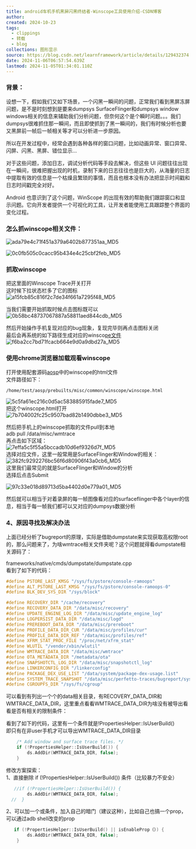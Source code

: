 ```yaml
---
title: android车机手机黑屏闪黑终结者-Winscope工具使用介绍-CSDN博客
author: 
created: 2024-10-23
tags:
  - clippings
  - 转载
  - blog
collections: 图形显示
source: https://blog.csdn.net/learnframework/article/details/129432374
date: 2024-11-06T06:57:54.639Z
lastmod: 2024-11-05T01:34:01.110Z
---
```

### 背景：

设想一下，假如我们又如下场景，一个闪黑一瞬间的问题，正常我们看到黑屏冻屏问题，是不是时刻想到是要来dumpsys SurfaceFlinger和dumpsys window windows相关的信息来辅助我们分析问题，但奈何这个是个瞬时问题。。。我们dumpsys很难抓住那一瞬间，而且即使抓到了黑一瞬间的，我们有时候分析也要又黑屏前一帧后一帧相关等才可以分析进一步原因。

所以在开发过程中，经常会遇到各种各样的窗口问题，比如动画异常、窗口异常、闪屏、闪黑、黑屏、错位显示…

对于这些问题，添加日志，调试分析代码等手段去解决，但这些 UI 问题往往出现在一瞬间，很难把握出现的时机，录制下来的日志往往也是巨大的，从海量的日志中提取有效的信息是一个枯燥且繁琐的事情，而且也根本没有办法把显示时间戳和日志时间戳完全对好。

Android 也意识到了这个问题，WinScope 的出现有效的帮助我们跟踪窗口和显示问题。它向开发者提供一个可视化的工具，让开发者能使用工具跟踪整个界面的变化过程。

### 怎么抓winscope相关文件：

![ada79e4c71f451a379a6402b877351aa\_MD5](https://picgo.myjojo.fun:666/i/2024/10/23/6718c038bc3e5.png)

![0c0fb505c0cacc95b434e4c25cbf2feb\_MD5](https://picgo.myjojo.fun:666/i/2024/10/23/6718c0397a409.png)

### 抓取winscope

把这里面的Winscope Trace开关打开\
这时候下拉状态栏多了它的图标\
![a15fcb85c816f2c7de34f661a7295f48\_MD5](https://picgo.myjojo.fun:666/i/2024/10/23/6718c03896f8e.png)

当我们需要开始抓取时候点击图标既可以\
![0b58bc48737067887a58811aed844cdb\_MD5](https://picgo.myjojo.fun:666/i/2024/10/23/6718c0381e3f1.png)

然后开始操作手机复现对应的bug现象，复现完毕则再点击图标关闭\
最后会再系统的如下路径生成对应的winsco[pe文件](https://so.csdn.net/so/search?q=pe%E6%96%87%E4%BB%B6\&spm=1001.2101.3001.7020)\
![f6ba2cc7bd71fcacb664e9d0a9dbd27a\_MD5](https://picgo.myjojo.fun:666/i/2024/10/23/6718c038c1880.png)

### 使用chrome浏览器加载观看winscope

打开使用配套源码[aosp](https://so.csdn.net/so/search?q=aosp\&spm=1001.2101.3001.7020)中的winscope的html文件\
文件路径如下：

```bash
/home/test/aosp/prebuilts/misc/common/winscope/winscope.html
```

![5c5fa61ec216c0d5ac583885915fade7\_MD5](https://picgo.myjojo.fun:666/i/2024/10/23/6718c03859f29.png)\
把这个winscope.html打开\
![7b704002fc25c9507bad82b1490dbbe3\_MD5](https://picgo.myjojo.fun:666/i/2024/10/23/6718c03863865.png)

然后把手机上的winscope抓取的文件pull到本地\
adb pull /data/misc/wmtrace\
再点击如下区域：\
![7effa5c5f55a5bccadb10d6ef9326d7f\_MD5](https://picgo.myjojo.fun:666/i/2024/10/23/6718c0381efee.png)\
选择对应文件，这里一般常用是SurfaceFlinger和Window的相关：\
![382fc9292276bc56f6d80906f43a0cb6\_MD5](https://picgo.myjojo.fun:666/i/2024/10/23/6718c038b2376.png)\
这里我们最常见的就是SurfaceFlinger和Window的分析\
选择后点击Submit

![97c33e018d89713d5ba4402d0e779a01\_MD5](https://picgo.myjojo.fun:666/i/2024/10/23/6718c0397639c.png)

然后就可以相当于对着录屏的每一帧图像看对应的surfaceflinger中各个layer的信息，相当于每一帧我们都可以又对应的dumpsys数据分析

### 4、原因寻找及解决办法

上面已经分析了bugreport的原理，实际是借助dumpstate来实现获取高权限root的，那么问题来了，为啥wmtrace相关文件夹呢？这个问题就得看dumpstate相关源码了：

frameworks/native/cmds/dumpstate/dumpstate.cpp\
看到了如下的代码：

```cpp
#define PSTORE_LAST_KMSG "/sys/fs/pstore/console-ramoops"
#define ALT_PSTORE_LAST_KMSG "/sys/fs/pstore/console-ramoops-0"
#define BLK_DEV_SYS_DIR "/sys/block"

#define RECOVERY_DIR "/cache/recovery"
#define RECOVERY_DATA_DIR "/data/misc/recovery"
#define UPDATE_ENGINE_LOG_DIR "/data/misc/update_engine_log"
#define LOGPERSIST_DATA_DIR "/data/misc/logd"
#define PREREBOOT_DATA_DIR "/data/misc/prereboot"
#define PROFILE_DATA_DIR_CUR "/data/misc/profiles/cur"
#define PROFILE_DATA_DIR_REF "/data/misc/profiles/ref"
#define XFRM_STAT_PROC_FILE "/proc/net/xfrm_stat"
#define WLUTIL "/vendor/xbin/wlutil"
#define WMTRACE_DATA_DIR "/data/misc/wmtrace"
#define OTA_METADATA_DIR "/metadata/ota"
#define SNAPSHOTCTL_LOG_DIR "/data/misc/snapshotctl_log"
#define LINKERCONFIG_DIR "/linkerconfig"
#define PACKAGE_DEX_USE_LIST "/data/system/package-dex-usage.list"
#define SYSTEM_TRACE_SNAPSHOT "/data/misc/perfetto-traces/bugreport/systrace.pftrace"
#define CGROUPFS_DIR "/sys/fs/cgroup"
```

可以看到有列出一个个的data相关目录，有RECOVERY\_DATA\_DIR和WMTRACE\_DATA\_DIR，这里重点看看WMTRACE\_DATA\_DIR为啥没有被导出看看是否有相关的限制条件：

看到了如下的代码，这里有一个条件就是!PropertiesHelper::IsUserBuild()\
即只有在非user手机才可以导出WMTRACE\_DATA\_DIR目录

```cpp
    /* Add window and surface trace files. */
    if (!PropertiesHelper::IsUserBuild()) {
        ds.AddDir(WMTRACE_DATA_DIR, false);
    }
```

修改方案探索：\
1、直接删除 if (!PropertiesHelper::IsUserBuild()) 条件（比较暴力不安全）

```cpp
   //if (!PropertiesHelper::IsUserBuild()) {
        ds.AddDir(WMTRACE_DATA_DIR, false);
  //  }
```

2、可以加一个或条件，加入自己的暗门（建议这种），比如自己也搞一个prop，可以通过adb shell改变的prop

```cpp
   if (!PropertiesHelper::IsUserBuild() || isEnableProp（）) {
        ds.AddDir(WMTRACE_DATA_DIR, false);
    }
```
